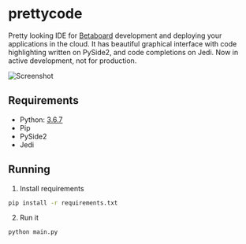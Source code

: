 # prettycode
Pretty looking IDE for [Betaboard](https://github.com/betaboard) development and deploying your applications in the cloud. It has beautiful graphical interface with code highlighting written on PySide2, and code completions on Jedi. Now in active development, not for production.

![Screenshot](https://i.imgur.com/igH3Vfv.png)

## Requirements

- Python: [3.6.7](https://www.python.org/downloads/release/python-367/)
- Pip
- PySide2
- Jedi

## Running

1. Install requirements
```sh
pip install -r requirements.txt 
```

2. Run it
```
python main.py
```
